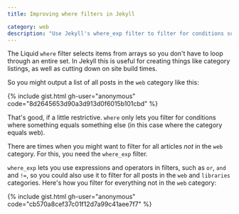 ```yaml
---
title: Improving where filters in Jekyll

category: web
description: "Use Jekyll's where_exp filter to filter for conditions such as falseness. This will speed up build times and make it easier to develop more complex, useful array filters."
---
```


The Liquid `where` filter selects items from arrays so you don't have to loop through an entire set. In Jekyll this is useful for creating things like category listings, as well as cutting down on site build times.

So you might output a list of all posts in the `web` category like this:

{% include gist.html gh-user="anonymous" code="8d2645653d90a3d913d0f6015b101cbd" %}

That's good, if a little restrictive. `where` only lets you filter for conditions where something equals something else (in this case where the category equals web).

There are times when you might want to filter for all articles _not_ in the `web` category. For this, you need the `where_exp` filter.

`where_exp` lets you use expressions and operators in filters, such as `or`, `and` and `!=`, so you could also use it to filter for all posts in the `web` and `libraries` categories. Here's how you filter for everything not in the `web` category:

{% include gist.html gh-user="anonymous" code="cb570a8cef37c01f12d7a99c41aee7f7" %}
